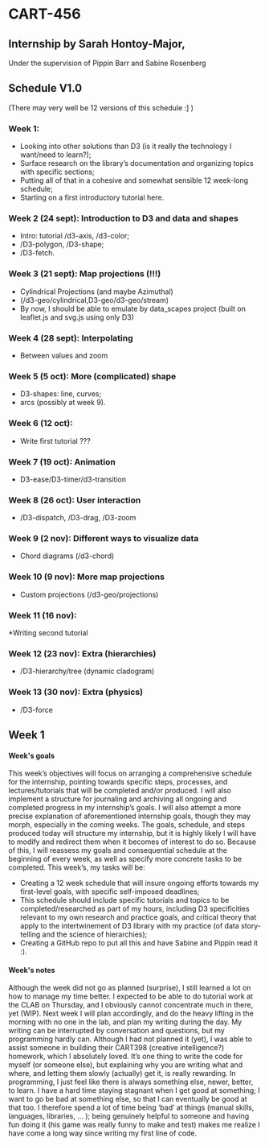 # CART-456

## Internship by Sarah Hontoy-Major,

Under the supervision of Pippin Barr and Sabine Rosenberg

## Schedule V1.0

(There may very well be 12 versions of this schedule :] )

### Week 1:

- Looking into other solutions than D3 (is it really the technology I want/need to learn?);
- Surface research on the library’s documentation and organizing topics with specific sections;
- Putting all of that in a cohesive and somewhat sensible 12 week-long schedule;
- Starting on a first introductory tutorial here.

### Week 2 (24 sept): Introduction to D3 and data and shapes

- Intro: tutorial /d3-axis, /d3-color;
- /D3-polygon, /D3-shape;
- /D3-fetch.

### Week 3 (21 sept): Map projections (!!!)

- Cylindrical Projections (and maybe Azimuthal)
- (/d3-geo/cylindrical,D3-geo/d3-geo/stream)
- By now, I should be able to emulate by data_scapes project (built on leaflet.js and svg.js using only D3)

### Week 4 (28 sept): Interpolating

- Between values and zoom

### Week 5 (5 oct): More (complicated) shape

- D3-shapes: line, curves;
- arcs (possibly at week 9).

### Week 6 (12 oct):

- Write first tutorial ???

### Week 7 (19 oct): Animation

- D3-ease/D3-timer/d3-transition

### Week 8 (26 oct): User interaction

- /D3-dispatch, /D3-drag, /D3-zoom

### Week 9 (2 nov): Different ways to visualize data

- Chord diagrams (/d3-chord)

### Week 10 (9 nov): More map projections

- Custom projections (/d3-geo/projections)

### Week 11 (16 nov):

\*Writing second tutorial

### Week 12 (23 nov): Extra (hierarchies)

- /D3-hierarchy/tree (dynamic cladogram)

### Week 13 (30 nov): Extra (physics)

- /D3-force

## Week 1

#### Week's goals

This week’s objectives will focus on arranging a comprehensive schedule for the internship, pointing towards specific steps, processes, and lectures/tutorials that will be completed and/or produced. I will also implement a structure for journaling and archiving all ongoing and completed progress in my internship’s goals. I will also attempt a more precise explanation of aforementioned internship goals, though they may morph, especially in the coming weeks.
The goals, schedule, and steps produced today will structure my internship, but it is highly likely I will have to modify and redirect them when it becomes of interest to do so. Because of this, I will reassess my goals and consequential schedule at the beginning of every week, as well as specify more concrete tasks to be completed.
This week’s, my tasks will be:

- Creating a 12 week schedule that will insure ongoing efforts towards my first-level goals, with specific self-imposed deadlines;
- This schedule should include specific tutorials and topics to be completed/researched as part of my hours, including D3 specificities relevant to my own research and practice goals, and critical theory that apply to the intertwinement of D3 library with my practice (of data story-telling and the science of hierarchies);
- Creating a GitHub repo to put all this and have Sabine and Pippin read it :).

#### Week's notes

Although the week did not go as planned (surprise), I still learned a lot on how to manage my time better. I expected to be able to do tutorial work at the CLAB on Thursday, and I obviously cannot concentrate much in there, yet (WIP). Next week I will plan accordingly, and do the heavy lifting in the morning with no one in the lab, and plan my writing during the day. My writing can be interrupted by conversation and questions, but my programming hardly can.
Although I had not planned it (yet), I was able to assist someone in building their CART398 (creative intelligence?) homework, which I absolutely loved. It’s one thing to write the code for myself (or someone else), but explaining why you are writing what and where, and letting them slowly (actually) get it, is really rewarding.
In programming, I just feel like there is always something else, newer, better, to learn. I have a hard time staying stagnant when I get good at something; I want to go be bad at something else, so that I can eventually be good at that too. I therefore spend a lot of time being ‘bad’ at things (manual skills, languages, libraries, … ); being genuinely helpful to someone and having fun doing it (his game was really funny to make and test) makes me realize I have come a long way since writing my first line of code.
